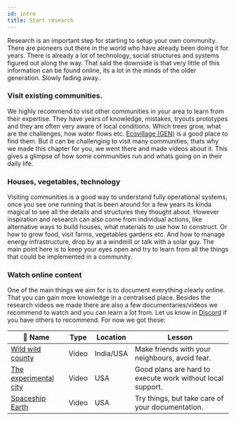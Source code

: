 ```yaml
---
id: intro
title: Start research
---
```



Research is an important step for starting to setup your own community. There are pioneers out there in the world who have already been doing it for years. There is already a lot of technology, social structures and systems figured out along the way. That said the downside is that very little of this information can be found online, its a lot in the minds of the older generation. Slowly fading away..


### Visit existing communities.
We highly recommend to visit other communities in your area to learn from their expertise. They have years of knowledge, mistakes, tryouts prototypes and they are often very aware of local conditions. Which trees grow, what are the challenges, how water flows etc. [Ecovillage (GEN)](https://ecovillage.org/)  is a good place to find them. But it can be challenging to visit many communities, thats why we made this chapter for you, we went there and made videos about it. This gives a glimpse of how some communities run and whats going on in their daily life.

### Houses, vegetables, technology
Visiting communities is a good way to understand fully operational systems, once you see one running that is been around for a few years its kinda magical to see all the details and structures they thought about. However inspiration and research can also come from individual actions, like alternative ways to build houses, what materials to use how to construct. Or how to grow food, visit farms, vegetables gardens etc. And how to manage energy infrastructure, drop by at a windmill or talk with a solar guy. The main point here is to keep your eyes open and try to learn from all the things that could be implemented in a community.

### Watch online content
One of the main things we aim for is to document everything clearly online. That you can gain more knowledge in a centralised place. Besides the research videos we made there are also a few documentaries/videos we recommend to watch and you can learn a lot from. Let us know in [Discord](https://discord.com/invite/SSBrzeR) if you have others to recommend. For now we got these:

🎥 Name | Type | Location | Lesson
--- | ---| ---| ---
[Wild wild county](https://www.imdb.com/title/tt7768848/)| Video  | India/USA    | Make friends with your neighbours, avoid fear.
[The experimental city](https://www.imdb.com/title/tt7753990/)| Video   | USA    | Good plans are hard to execute work without local support.
[Spaceship Earth](https://www.imdb.com/title/tt11394188/)| Video   | USA         | Try things, but take care of your documentation.
